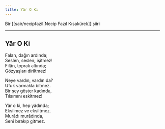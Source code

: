 ```yaml
---
title: Yâr O Ki
---
```


Bir [[sair/necipfazil|Necip Fazıl Kısakürek]] şiiri

---

## Yâr O Ki
Falan, dağın ardında;  
Seslen, seslen, işitmez!  
Filân, toprak altında;  
Gözyaşları diriltmez!  
  
Neye vardın, vardın da?  
Ufuk varmakla bitmez.  
Bir şey göster kadında,  
Tılsımını eskitmez!  
  
Yâr o ki, hep yâdında;  
Eksilmez ve eksiltmez.  
Murâdı murâdında,  
Seni bırakıp gitmez.